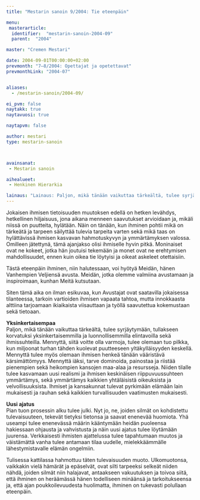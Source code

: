 ```yaml
---
title: "Mestarin sanoin 9/2004: Tie eteenpäin"

menu:
 masterarticle:
  identifier:  "mestarin-sanoin-2004-09"
  parent:  "2004"

master: "Cremen Mestari"

date: 2004-09-01T00:00:00+02:00
prevmonth: "7–8/2004: Opettajat ja opetettavat"
prevmonthLink: "2004-07"


aliases:
  - /mestarin-sanoin/2004-09/

ei_pvm: false
naytakk: true
naytavuosi: true

naytapvm: false

author: mestari
type: mestarin-sanoin



avainsanat:
 - Mestarin sanoin

aihealueet:
 - Henkinen Hierarkia

lainaus: "Lainaus: Paljon, mikä tänään vaikuttaa tärkeältä, tulee syrjäytymään, tullakseen korvatuksi yksinkertaisemmilla ja luonnollisemmilla elintavoilla sekä ihmissuhteilla. Mennyttä, siitä voitte olla varmoja, tulee olemaan tuo pilkka, kun miljoonat turhan tähden kuolevat puutteeseen yltäkylläisyyden keskellä."
---
```

<p>Jokaisen ihmisen tietoisuuden muutoksen edellä on hetken levähdys, hetkellinen hiljaisuus, jona aikana menneen saavutukset arvioidaan ja, mikäli niissä on puutteita, hylätään. Näin on tänään, kun ihminen pohtii mikä on tärkeätä ja tarpeen säilyttää tulevia tarpeita varten sekä mikä taas on hylättävissä ihmisen kasvavan hahmotuskyvyn ja ymmärtämyksen valossa. Omilleen jätettynä, tämä ajanjakso olisi ihmiselle hyvin pitkä. Moninaiset ovat ne kokeet, jotka hän joutuisi tekemään ja monet ovat ne erehtymisen mahdollisuudet, ennen kuin oikea tie löytyisi ja oikeat askeleet otettaisiin.</p>
<p>Tästä eteenpäin ihminen, niin halutessaan, voi hyötyä Meidän, hänen Vanhempien Veljiensä avusta. Meidän, jotka olemme valmiina avustamaan ja inspiroimaan, kunhan Meitä kutsutaan.</p>
<p>Siten tämä aika on ilman esikuvaa, kun Avustajat ovat saatavilla jokaisessa tilanteessa, tarkoin vartioiden ihmisen vapaata tahtoa, mutta innokkaasta alttiina tarjoamaan ikiaikaista viisauttaan ja työllä saavutettua kokemustaan sekä tietoaan.</p>
<p><strong>Yksinkertaisempaa</strong><br>
Paljon, mikä tänään vaikuttaa tärkeältä, tulee syrjäytymään, tullakseen korvatuksi yksinkertaisemmilla ja luonnollisemmilla elintavoilla sekä ihmissuhteilla. Mennyttä, siitä voitte olla varmoja, tulee olemaan tuo pilkka, kun miljoonat turhan tähden kuolevat puutteeseen yltäkylläisyyden keskellä. Mennyttä tulee myös olemaan ihmisen henkeä tänään vääristävä kärsimättömyys. Mennyttä iäksi, tarve dominoida, painostaa ja riistää pienempien sekä heikompien kansojen maa-alaa ja resursseja. Niiden tilalle tulee kasvamaan uusi realismi ja ihmisen keskinäisen riippuvuussuhteen ymmärtämys, sekä ymmärtämys kaikkien yhtäläisistä oikeuksista ja velvollisuuksista. Ihmiset ja kansakunnat tulevat pyrkimään elämään lain mukaisesti ja rauhan sekä kaikkien turvallisuuden vaatimusten mukaisesti.</p>
<p><strong>Uusi ajatus</strong><br>
Pian tuon prosessin alku tulee julki. Nyt jo, ne, joiden silmät on kohdistettu tulevaisuuteen, tekevät tietyksi tietonsa ja saavat enenevää huomiota. Yhä useampi tulee enenevässä määrin kääntymään heidän puoleensa hakiessaan ohjausta ja vahvistusta ja näin uusi ajatus tulee löytämään juurensa. Verkkaisesti ihmisten ajattelussa tulee tapahtumaan muutos ja väistämättä vanha tulee antamaan tilaa uudelle, mielekkäämmälle lähestymistavalle elämän ongelmiin.</p>
<p>Tulisessa kattilassa hahmottuu täten tulevaisuuden muoto. Ulkomuotonsa, vaikkakin vielä hämärät ja epäselvät, ovat silti tarpeeksi selkeät niiden nähdä, joiden silmät niin halajavat, antaakseen vakuutuksen ja toivoa siitä, että ihminen on heräämässä hänen todelliseen minäänsä ja tarkoitukseensa ja, että ajan poukkoilevuudesta huolimatta, ihminen on tukevasti polullaan eteenpäin.<br>
</p>